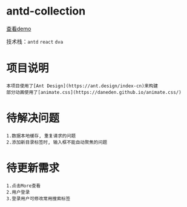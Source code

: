 # antd-collection 

[查看demo](http://www.hekibun.com/collection)

技术栈：`antd` `react` `dva`

# 项目说明

	本项目使用了[Ant Design](https://ant.design/index-cn)来构建
	部分动画使用了[animate.css](https://daneden.github.io/animate.css/)

# 待解决问题

	1.数据本地缓存, 重复请求的问题
	2.添加新目录标签时, 输入框不能自动聚焦的问题

# 待更新需求

	1.点击More查看
	2.用户登录
	3.登录用户可修改常用搜索标签





